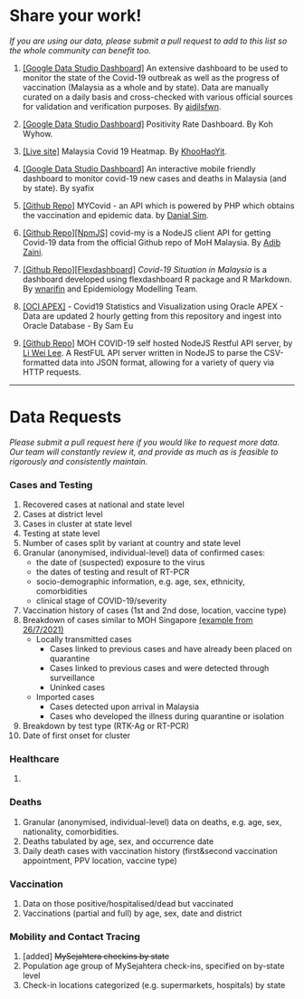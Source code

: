 # Share your work!

_If you are using our data, please submit a pull request to add to this list so the whole community can benefit too._

1) [[Google Data Studio Dashboard]](https://datastudio.google.com/reporting/8ba8d5d5-9a39-4506-af28-7ab8fcd8f8a9)
An extensive dashboard to be used to monitor the state of the Covid-19 outbreak as well as the progress of vaccination (Malaysia as a whole and by state). Data are manually curated on a daily basis and cross-checked with various official sources for validation and verification purposes. By [aidilsfwn](https://github.com/aidilsfwn).

2) [[Google Data Studio Dashboard]](https://datastudio.google.com/s/gIQwV1fDCpg) Positivity Rate Dashboard. By Koh Wyhow.

3) [[Live site]](https://khoohaoyit.github.io/Covid19%20Malaysia%20Heatmap/root.html) Malaysia Covid 19 Heatmap. By [KhooHaoYit](https://github.com/KhooHaoYit/).

4) [[Google Data Studio Dashboard]](https://datastudio.google.com/s/htzzIusE-Es)
An interactive mobile friendly dashboard to monitor covid-19 new cases and deaths in Malaysia (and by state). By syafix

5) [[Github Repo]](https://github.com/danialsim95/mycovid)
MYCovid - an API which is powered by PHP which obtains the vaccination and epidemic data. by [Danial Sim](https://github.com/danialsim95).

6) [[Github Repo]](https://github.com/ADIBzTER/covid-my)[[NpmJS]](https://www.npmjs.com/package/covid-my) covid-my is a NodeJS client API for getting Covid-19 data from the official Github repo of MoH Malaysia. By [Adib Zaini](https://github.com/ADIBzTER).

7) [[Github Repo]](https://github.com/wnarifin/covid-19-malaysia)[[Flexdashboard]](https://wnarifin.github.io/covid-19-malaysia/) _Covid-19 Situation in Malaysia_ is a dashboard developed using flexdashboard R package and R Markdown. By [wnarifin](https://github.com/wnarifin/) and Epidemiology Modelling Team.

8) [[OCI APEX]](https://uujb0vmjcowu1ll-samadw.adb.us-ashburn-1.oraclecloudapps.com/ords/r/skywalkers/covid19/home) - Covid19 Statistics and Visualization using Oracle APEX - Data are updated 2 hourly getting from this repository and ingest into Oracle Database - By Sam Eu

9) [[Github Repo]](https://github.com/leeliwei930/moh-my-covid-express-api)
MOH COVID-19 self hosted NodeJS Restful API server, by [Li Wei Lee](https://techrino.net). A RestFUL API server written in NodeJS to parse the CSV-formatted data into JSON format, allowing for a variety of query via HTTP requests.

---

# Data Requests

_Please submit a pull request here if you would like to request more data. Our team will constantly review it, and provide as much as is feasible to rigorously and consistently maintain._

### Cases and Testing

1) Recovered cases at national and state level
2) Cases at district level
3) Cases in cluster at state level
4) Testing at state level
5) Number of cases split by variant at country and state level
6) Granular (anonymised, individual-level) data of confirmed cases:
   - the date of (suspected) exposure to the virus
   - the dates of testing and result of RT-PCR
   - socio-demographic information, e.g. age, sex, ethnicity, comorbidities
   - clinical stage of COVID-19/severity
7) Vaccination history of cases (1st and 2nd dose, location, vaccine type)
8) Breakdown of cases similar to MOH Singapore [(example from 26/7/2021)](https://www.moh.gov.sg/news-highlights/details/update-on-local-covid-19-situation-(26-july-2021))
   - Locally transmitted cases
     - Cases linked to previous cases and have already been placed on quarantine
     - Cases linked to previous cases and were detected through surveillance
     - Uninked cases
   - Imported cases
     - Cases detected upon arrival in Malaysia
     - Cases who developed the illness during quarantine or isolation
 9) Breakdown by test type (RTK-Ag or RT-PCR)
 10) Date of first onset for cluster
   
### Healthcare

1)

### Deaths

1) Granular (anonymised, individual-level) data on deaths, e.g. age, sex, nationality, comorbidities.
2) Deaths tabulated by age, sex, and occurrence date
3) Daily death cases with vaccination history (first&second vaccination appointment, PPV location, vaccine type)

### Vaccination

1) Data on those positive/hospitalised/dead but vaccinated
2) Vaccinations (partial and full) by age, sex, date and district

### Mobility and Contact Tracing

1) [added] ~~MySejahtera checkins by state~~
2) Population age group of MySejahtera check-ins, specified on by-state level
3) Check-in locations categorized (e.g. supermarkets, hospitals) by state

